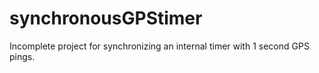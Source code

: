 # synchronousGPStimer
Incomplete project for synchronizing an internal timer with 1 second GPS pings.
